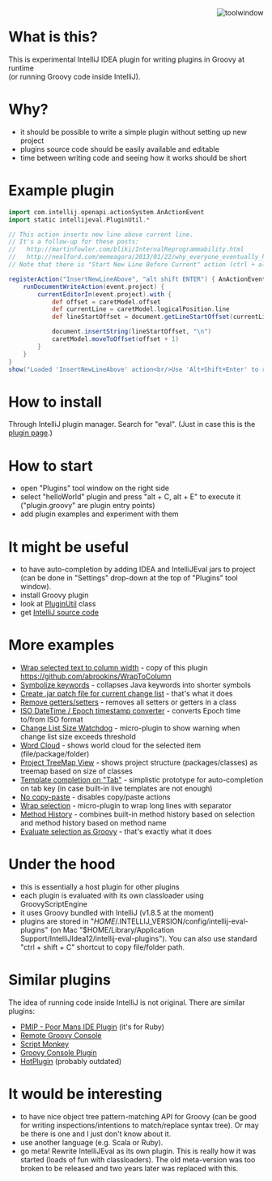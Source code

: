 <img src="https://raw.github.com/dkandalov/intellij_eval/master/toolwindow.png" alt="toolwindow" title="toolwindow" align="right" />

What is this?
=============

This is experimental IntelliJ IDEA plugin for writing plugins in Groovy at runtime<br/>
(or running Groovy code inside IntelliJ).


Why?
====
 - it should be possible to write a simple plugin without setting up new project
 - plugins source code should be easily available and editable
 - time between writing code and seeing how it works should be short


Example plugin
===============
```groovy
import com.intellij.openapi.actionSystem.AnActionEvent
import static intellijeval.PluginUtil.*

// This action inserts new line above current line.
// It's a follow-up for these posts:
//   http://martinfowler.com/bliki/InternalReprogrammability.html
//   http://nealford.com/memeagora/2013/01/22/why_everyone_eventually_hates_maven.html
// Note that there is "Start New Line Before Current" action (ctrl + alt + enter) which does almost the same thing.

registerAction("InsertNewLineAbove", "alt shift ENTER") { AnActionEvent event ->
	runDocumentWriteAction(event.project) {
		currentEditorIn(event.project).with {
			def offset = caretModel.offset
			def currentLine = caretModel.logicalPosition.line
			def lineStartOffset = document.getLineStartOffset(currentLine)

			document.insertString(lineStartOffset, "\n")
			caretModel.moveToOffset(offset + 1)
		}
	}
}
show("Loaded 'InsertNewLineAbove' action<br/>Use 'Alt+Shift+Enter' to run it")
```


How to install
===============
Through IntelliJ plugin manager. Search for "eval".
(Just in case this is the [plugin page](http://plugins.jetbrains.com/plugin?pr=idea&pluginId=7173).)


How to start
=============
 - open "Plugins" tool window on the right side
 - select "helloWorld" plugin and press "alt + C, alt + E" to execute it
   ("plugin.groovy" are plugin entry points)
 - add plugin examples and experiment with them


It might be useful
==================
 - to have auto-completion by adding IDEA and IntelliJEval jars to project
   (can be done in "Settings" drop-down at the top of "Plugins" tool window).
 - install Groovy plugin
 - look at [PluginUtil](https://github.com/dkandalov/intellij_eval/blob/master/src_groovy/intellijeval/PluginUtil.groovy) class
 - get [IntelliJ source code](https://github.com/JetBrains/intellij-community)


More examples
=============
 - [Wrap selected text to column width](https://gist.github.com/dkandalov/5557393) - copy of this plugin https://github.com/abrookins/WrapToColumn
 - [Symbolize keywords](https://gist.github.com/dkandalov/5553999) - collapses Java keywords into shorter symbols
 - [Create .jar patch file for current change list](https://gist.github.com/dkandalov/5502872) - that's what it does
 - [Remove getters/setters](https://gist.github.com/dkandalov/5476562) - removes all setters or getters in a class
 - [ISO DateTime / Epoch timestamp converter](https://gist.github.com/xhanin/4948901) - converts Epoch time to/from ISO format
 - [Change List Size Watchdog](https://gist.github.com/dkandalov/5004622) - micro-plugin to show warning when change list size exceeds threshold
 - [Word Cloud](https://github.com/dkandalov/intellij-wordcloud) - shows world cloud for the selected item (file/package/folder)
 - [Project TreeMap View](https://github.com/dkandalov/project-treemap) - shows project structure (packages/classes) as treemap based on size of classes
 - [Template completion on "Tab"](https://gist.github.com/dkandalov/5222759) - simplistic prototype for auto-completion on tab key (in case built-in live templates are not enough)
 - [No copy-paste](https://gist.github.com/dkandalov/5430282) - disables copy/paste actions
 - [Wrap selection](https://gist.github.com/dkandalov/5129543) - micro-plugin to wrap long lines with separator
 - [Method History](https://github.com/dkandalov/history-slider-plugin) - combines built-in method history based on selection and method history based on method name
 - [Evaluate selection as Groovy](https://gist.github.com/dkandalov/5024580) - that's exactly what it does


Under the hood
===============
 - this is essentially a host plugin for other plugins
 - each plugin is evaluated with its own classloader using GroovyScriptEngine
 - it uses Groovy bundled with IntelliJ (v1.8.5 at the moment)
 - plugins are stored in "$HOME/.$INTELLIJ_VERSION/config/intellij-eval-plugins"
(on Mac "$HOME/Library/Application Support/IntelliJIdea12/intellij-eval-plugins").
You can also use standard "ctrl + shift + C" shortcut to copy file/folder path.


Similar plugins
===============
The idea of running code inside IntelliJ is not original. There are similar plugins:
 - [PMIP - Poor Mans IDE Plugin](http://plugins.intellij.net/plugin/?idea&pluginId=4571) (it's for Ruby)
 - [Remote Groovy Console](http://plugins.intellij.net/plugin/?id=5373)
 - [Script Monkey](http://plugins.intellij.net/plugin?pr=idea&pluginId=3674)
 - [Groovy Console Plugin](http://plugins.intellij.net/plugin?pr=idea&pluginId=4660)
 - [HotPlugin](http://plugins.intellij.net/plugin?pr=idea&pluginId=1020) (probably outdated)


It would be interesting
=======================
 - to have nice object tree pattern-matching API for Groovy (can be good for writing inspections/intentions to match/replace syntax tree).
 Or may be there is one and I just don't know about it.
 - use another language (e.g. Scala or Ruby).
 - go meta! Rewrite IntelliJEval as its own plugin. This is really how it was started (loads of fun with classloaders).
 The old meta-version was too broken to be released and two years later was replaced with this.
